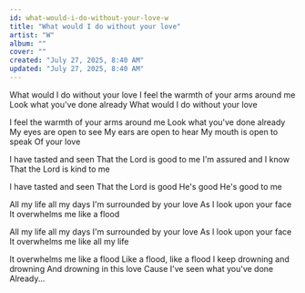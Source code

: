 ```yaml
---
id: what-would-i-do-without-your-love-w
title: "What would I do without your love"
artist: "W"
album: ""
cover: ""
created: "July 27, 2025, 8:40 AM"
updated: "July 27, 2025, 8:40 AM"
---
```


What would I do without your love
I feel the warmth of your arms around me
Look what you've done already
What would I do without your love

I feel the warmth of your arms around me
Look what you've done already
My eyes are open to see
My ears are open to hear
My mouth is open to speak
Of your love


I have tasted and seen
That the Lord is good to me
I'm assured and I know
That the Lord is kind to me

I have tasted and seen
That the Lord is good
He's good He's good to me

All my life all my days
I'm surrounded by your love
As I look upon your face
It overwhelms me like a flood

All my life all my days
I'm surrounded by your love
As I look upon your face
It overwhelms me like all my life


It overwhelms me like a flood
Like a flood, like a flood
I keep drowning and drowning
And drowning in this love
Cause I've seen what you've done
Already... 